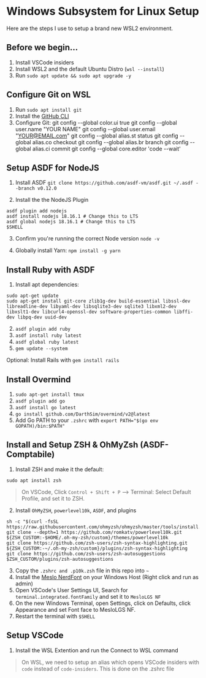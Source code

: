 # Windows Subsystem for Linux Setup
Here are the steps I use to setup a brand new WSL2 environment.

## Before we begin...
1. Install VSCode insiders
2. Install WSL2 and the default Ubuntu Distro (`wsl --install`)
3. Run `sudo apt update && sudo apt upgrade -y`

## Configure Git on WSL
1. Run `sudo apt install git`
2. Install the [GitHub CLI](https://github.com/cli/cli/blob/trunk/docs/install_linux.md)
3. Configure Git:
git config --global color.ui true
git config --global user.name "YOUR NAME"
git config --global user.email "YOUR@EMAIL.com"
git config --global alias.st status
git config --global alias.co checkout
git config --global alias.br branch
git config --global alias.ci commit
git config --global core.editor 'code --wait'

## Setup ASDF for NodeJS
1. Install ASDF `git clone https://github.com/asdf-vm/asdf.git ~/.asdf --branch v0.12.0`

2. Install the the NodeJS Plugin
```shell
asdf plugin add nodejs
asdf install nodejs 18.16.1 # Change this to LTS
asdf global nodejs 18.16.1 # Change this to LTS
$SHELL
```

3. Confirm you're running the correct Node version `node -v`

4. Globally install Yarn: `npm install -g yarn`

## Install Ruby with ASDF
1. Install apt dependencies:
```shell
sudo apt-get update
sudo apt-get install git-core zlib1g-dev build-essential libssl-dev libreadline-dev libyaml-dev libsqlite3-dev sqlite3 libxml2-dev libxslt1-dev libcurl4-openssl-dev software-properties-common libffi-dev libpq-dev uuid-dev
```
2. `asdf plugin add ruby`
3. `asdf install ruby latest`
4. `asdf global ruby latest`
5. `gem update --system`

Optional: Install Rails with `gem install rails`

## Install Overmind
1. `sudo apt-get install tmux`
2. `asdf plugin add go` 
3. `asdf install go latest`
4. `go install github.com/DarthSim/overmind/v2@latest`
5. Add Go PATH to your `.zshrc` with `export PATH="$(go env GOPATH)/bin:$PATH"`

## Install and Setup ZSH & OhMyZsh (ASDF-Comptabile)
1. Install ZSH and make it the default:
```shell
sudo apt install zsh
```
> On VSCode, Click `Control + Shift + P` --> Terminal: Select Default Profile, and set it to ZSH.

2. Install `OhMyZSH`, `powerlevel10k`, `ASDF`, and plugins
```shell
sh -c "$(curl -fsSL https://raw.githubusercontent.com/ohmyzsh/ohmyzsh/master/tools/install.sh)"
git clone --depth=1 https://github.com/romkatv/powerlevel10k.git ${ZSH_CUSTOM:-$HOME/.oh-my-zsh/custom}/themes/powerlevel10k
git clone https://github.com/zsh-users/zsh-syntax-highlighting.git ${ZSH_CUSTOM:-~/.oh-my-zsh/custom}/plugins/zsh-syntax-highlighting
git clone https://github.com/zsh-users/zsh-autosuggestions $ZSH_CUSTOM/plugins/zsh-autosuggestions
```

3. Copy the `.zshrc and .p10k.zsh` file in this repo into `~` 
4. Install the [Meslo NerdFont](https://github.com/romkatv/powerlevel10k#fonts) on your Windows Host (Right click and run as admin)
5. Open VSCode's User Settings UI, Search for `terminal.integrated.fontFamily` and set it to `MesloLGS NF`
6. On the new Windows Terminal, open Settings, click on Defaults, click Appearance and set Font face to MesloLGS NF.
4. Restart the terminal with `$SHELL`

## Setup VSCode
1. Install the WSL Extention and run the Connect to WSL command 

> On WSL, we need to setup an alias which opens VSCode insiders with `code` instead of `code-insiders`. This is done on the .zshrc file
